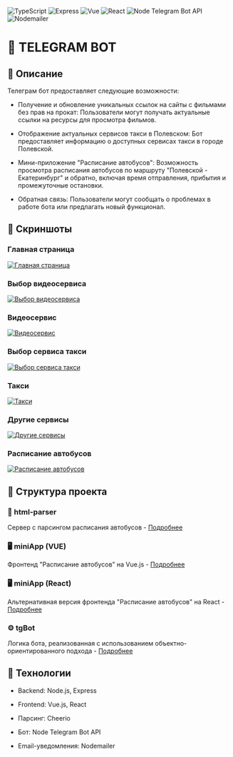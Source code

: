 ![TypeScript](https://img.shields.io/badge/TypeScript-5.3.3%20|%205.2.2-blue)
![Express](https://img.shields.io/badge/Express-4.19.2-purple)
![Vue](https://img.shields.io/badge/Vue-3.2.0-green)
![React](https://img.shields.io/badge/React-18.2.0-blue)
![Node Telegram Bot API](https://img.shields.io/badge/Node_Telegram_Bot_API-0.61.0-blue)
![Nodemailer](https://img.shields.io/badge/Nodemailer-6.9.4-orange)

# 🤖 TELEGRAM BOT

## 📝 Описание

Телеграм бот предоставляет следующие возможности:

- Получение и обновление уникальных ссылок на сайты с фильмами без прав на прокат: Пользователи могут получать актуальные ссылки на ресурсы для просмотра фильмов.

- Отображение актуальных сервисов такси в Полевском: Бот предоставляет информацию о доступных сервисах такси в городе Полевской.

- Мини-приложение "Расписание автобусов": Возможность просмотра расписания автобусов по маршруту "Полевской - Екатеринбург" и обратно, включая время отправления, прибытия и промежуточные остановки.

- Обратная связь: Пользователи могут сообщать о проблемах в работе бота или предлагать новый функционал.

## 📸 Скриншоты

### Главная страница
[![Главная страница](./public/screenshots/Main.png)](./public/screenshots/Main.png)

### Выбор видеосервиса
[![Выбор видеосервиса](./public/screenshots/Video.png)](./public/screenshots/Video.png)

### Видеосервис
[![Видеосервис](./public/screenshots/HDREZKA.png)](./public/screenshots/HDREZKA.png)

### Выбор сервиса такси
[![Выбор сервиса такси](./public/screenshots/Taxi.png)](./public/screenshots/Taxi.png)

### Такси
[![Такси](./public/screenshots/TaxiSouth.png)](./public/screenshots/TaxiSouth.png)

### Другие сервисы
[![Другие сервисы](./public/screenshots/Additional.png)](./public/screenshots/Additional.png)

### Расписание автобусов
[![Расписание автобусов](./public/screenshots/MiniApp.png)](./public/screenshots/MiniApp.png)

## 📂 Структура проекта

### 🔧 html-parser
Сервер с парсингом расписания автобусов - [Подробнее](/html-parser/README.md)

### 🖥️ miniApp (VUE)
Фронтенд "Расписание автобусов" на Vue.js - [Подробнее](/mini-app-vue/README.md)

### 🖥️ miniApp (React)
Альтернативная версия фронтенда "Расписание автобусов" на React - [Подробнее](/miniApp/README.md)

### ⚙️ tgBot
Логика бота, реализованная с использованием объектно-ориентированного подхода - [Подробнее](/tgBot/README.md)

## 🚀 Технологии

- Backend: Node.js, Express

- Frontend: Vue.js, React

- Парсинг: Cheerio

- Бот: Node Telegram Bot API

- Email-уведомления: Nodemailer
